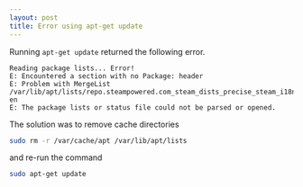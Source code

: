 ```yaml
---
layout: post
title: Error using apt-get update
---
```


Running ```apt-get update``` returned the following error.

```
Reading package lists... Error!
E: Encountered a section with no Package: header
E: Problem with MergeList /var/lib/apt/lists/repo.steampowered.com_steam_dists_precise_steam_i18n_Translation-en
E: The package lists or status file could not be parsed or opened.
```

The solution was to remove cache directories 

```bash
sudo rm -r /var/cache/apt /var/lib/apt/lists
```

and re-run the command

```bash
sudo apt-get update
```
